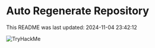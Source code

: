 # Auto Regenerate Repository

This README was last updated: 2024-11-04 23:42:12

 ![TryHackMe](https://tryhackme.com/badge/533634)